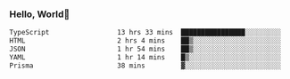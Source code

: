 
### Hello, World🐤

<!--START_SECTION:waka-->

```txt
TypeScript                 13 hrs 33 mins  ████████████████░░░░░░░░░   64.63 %
HTML                       2 hrs 4 mins    ██▒░░░░░░░░░░░░░░░░░░░░░░   09.87 %
JSON                       1 hr 54 mins    ██▒░░░░░░░░░░░░░░░░░░░░░░   09.09 %
YAML                       1 hr 14 mins    █▒░░░░░░░░░░░░░░░░░░░░░░░   05.89 %
Prisma                     38 mins         ▓░░░░░░░░░░░░░░░░░░░░░░░░   03.09 %
```

<!--END_SECTION:waka-->

